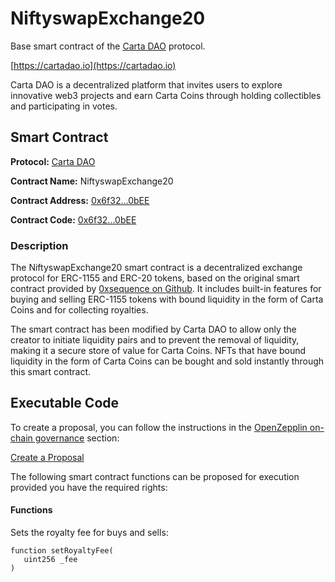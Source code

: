 # NiftyswapExchange20

Base smart contract of the [Carta DAO](https://cartadao.io) protocol.

[https://cartadao.io](https://cartadao.io)

Carta DAO is a decentralized platform that invites users to explore innovative web3 projects and earn Carta Coins through holding collectibles and participating in votes.

## Smart Contract

**Protocol:** [Carta DAO](https://cartadao.io)

**Contract Name:** NiftyswapExchange20

**Contract Address:** [0x6f32...0bEE](https://polygonscan.com/address/0x6f32E43F1af4e37E0661a35965C7eE7dfCed0bEE)

**Contract Code:** [0x6f32...0bEE](https://polygonscan.com/address/0x6f32E43F1af4e37E0661a35965C7eE7dfCed0bEE#code)

### Description
The NiftyswapExchange20 smart contract is a decentralized exchange protocol for ERC-1155 and ERC-20 tokens, based on the original smart contract provided by [0xsequence on Github](https://github.com/0xsequence/niftyswap). It includes built-in features for buying and selling ERC-1155 tokens with bound liquidity in the form of Carta Coins and for collecting royalties.

The smart contract has been modified by Carta DAO to allow only the creator to initiate liquidity pairs and to prevent the removal of liquidity, making it a secure store of value for Carta Coins. NFTs that have bound liquidity in the form of Carta Coins can be bought and sold instantly through this smart contract.

## Executable Code

To create a proposal, you can follow the instructions in the [OpenZepplin on-chain governance](https://docs.openzeppelin.com/contracts/4.x/governance) section:

[Create a Proposal](https://docs.openzeppelin.com/contracts/4.x/governance#create_a_proposal)

The following smart contract functions can be proposed for execution provided you have the required rights:

#### Functions


Sets the royalty fee for buys and sells:

	function setRoyaltyFee(
       uint256 _fee
    )
